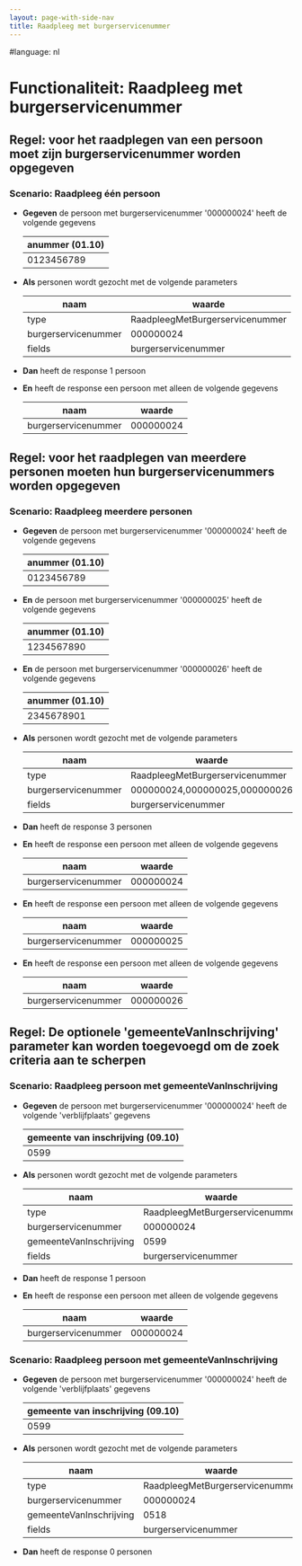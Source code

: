 ```yaml
---
layout: page-with-side-nav
title: Raadpleeg met burgerservicenummer
---
```

#language: nl  


# Functionaliteit: Raadpleeg met burgerservicenummer


## Regel: voor het raadplegen van een persoon moet zijn burgerservicenummer worden opgegeven


### Scenario: Raadpleeg één persoon

* __Gegeven__ de persoon met burgerservicenummer '000000024' heeft de volgende gegevens

  | anummer (01.10) |
  |-----------------|
  | 0123456789      |
* __Als__ personen wordt gezocht met de volgende parameters

  | naam                | waarde                          |
  |---------------------|---------------------------------|
  | type                | RaadpleegMetBurgerservicenummer |
  | burgerservicenummer | 000000024                       |
  | fields              | burgerservicenummer             |
* __Dan__ heeft de response 1 persoon
* __En__ heeft de response een persoon met alleen de volgende gegevens

  | naam                | waarde    |
  |---------------------|-----------|
  | burgerservicenummer | 000000024 |

## Regel: voor het raadplegen van meerdere personen moeten hun burgerservicenummers worden opgegeven


### Scenario: Raadpleeg meerdere personen

* __Gegeven__ de persoon met burgerservicenummer '000000024' heeft de volgende gegevens

  | anummer (01.10) |
  |-----------------|
  | 0123456789      |
* __En__ de persoon met burgerservicenummer '000000025' heeft de volgende gegevens

  | anummer (01.10) |
  |-----------------|
  | 1234567890      |
* __En__ de persoon met burgerservicenummer '000000026' heeft de volgende gegevens

  | anummer (01.10) |
  |-----------------|
  | 2345678901      |
* __Als__ personen wordt gezocht met de volgende parameters

  | naam                | waarde                          |
  |---------------------|---------------------------------|
  | type                | RaadpleegMetBurgerservicenummer |
  | burgerservicenummer | 000000024,000000025,000000026   |
  | fields              | burgerservicenummer             |
* __Dan__ heeft de response 3 personen
* __En__ heeft de response een persoon met alleen de volgende gegevens

  | naam                | waarde    |
  |---------------------|-----------|
  | burgerservicenummer | 000000024 |
* __En__ heeft de response een persoon met alleen de volgende gegevens

  | naam                | waarde    |
  |---------------------|-----------|
  | burgerservicenummer | 000000025 |
* __En__ heeft de response een persoon met alleen de volgende gegevens

  | naam                | waarde    |
  |---------------------|-----------|
  | burgerservicenummer | 000000026 |

## Regel: De optionele 'gemeenteVanInschrijving' parameter kan worden toegevoegd om de zoek criteria aan te scherpen


### Scenario: Raadpleeg persoon met gemeenteVanInschrijving

* __Gegeven__ de persoon met burgerservicenummer '000000024' heeft de volgende 'verblijfplaats' gegevens

  | gemeente van inschrijving (09.10) |
  |-----------------------------------|
  | 0599                              |
* __Als__ personen wordt gezocht met de volgende parameters

  | naam                    | waarde                          |
  |-------------------------|---------------------------------|
  | type                    | RaadpleegMetBurgerservicenummer |
  | burgerservicenummer     | 000000024                       |
  | gemeenteVanInschrijving | 0599                            |
  | fields                  | burgerservicenummer             |
* __Dan__ heeft de response 1 persoon
* __En__ heeft de response een persoon met alleen de volgende gegevens

  | naam                | waarde    |
  |---------------------|-----------|
  | burgerservicenummer | 000000024 |

### Scenario: Raadpleeg persoon met gemeenteVanInschrijving

* __Gegeven__ de persoon met burgerservicenummer '000000024' heeft de volgende 'verblijfplaats' gegevens

  | gemeente van inschrijving (09.10) |
  |-----------------------------------|
  | 0599                              |
* __Als__ personen wordt gezocht met de volgende parameters

  | naam                    | waarde                          |
  |-------------------------|---------------------------------|
  | type                    | RaadpleegMetBurgerservicenummer |
  | burgerservicenummer     | 000000024                       |
  | gemeenteVanInschrijving | 0518                            |
  | fields                  | burgerservicenummer             |
* __Dan__ heeft de response 0 personen

